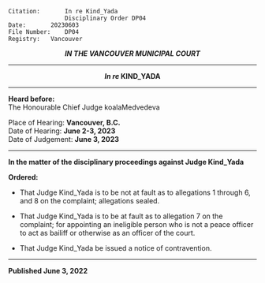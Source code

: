 	Citation:       In re Kind_Yada                	
                    Disciplinary Order DP04
	Date:		20230603
	File Number:	DP04
	Registry:	Vancouver

<p align="center"><b><i>
  IN THE VANCOUVER MUNICIPAL COURT
</b></i>

---

<p align="center">  <i>   <b>  In re </i>KIND_YADA	  </b>

---	

**Heard before:**
<br> The Honourable Chief Judge koalaMedvedeva

  Place of Hearing: **Vancouver, B.C.**
<br>				Date of Hearing: **June 2-3, 2023**
<br>				Date of Judgement: **June 3, 2023**

---

  **In the matter of the disciplinary proceedings against Judge Kind_Yada**  

**Ordered:**

- That Judge Kind_Yada is to be not at fault as to allegations 1 through 6, and 8 on the complaint; allegations sealed.
  
- That Judge Kind_Yada is to be at fault as to allegation 7 on the complaint; for appointing an ineligible person who is not a peace officer to act as bailiff or otherwise as an officer of the court.

- That Judge Kind_Yada be issued a notice of contravention.

---

**Published June 3, 2022**
